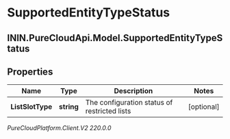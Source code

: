 # SupportedEntityTypeStatus

## ININ.PureCloudApi.Model.SupportedEntityTypeStatus

## Properties

|Name | Type | Description | Notes|
|------------ | ------------- | ------------- | -------------|
| **ListSlotType** | **string** | The configuration status of restricted lists | [optional] |



_PureCloudPlatform.Client.V2 220.0.0_
